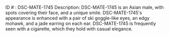 ID # : DSC-MATE-1745
Description: DSC-MATE-1745 is an Asian male, with spots covering their face, and a unique smile. DSC-MATE-1745's appearance is enhanced with a pair of ski goggle-like eyes, an edgy mohawk, and a jade earring on each ear. DSC-MATE-1745 is frequently seen with a cigarette, which they hold with casual elegance.